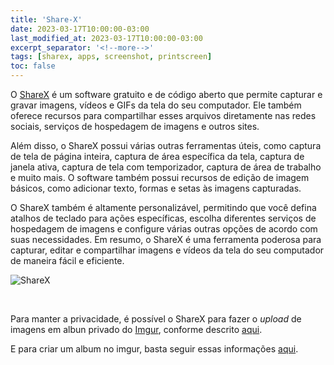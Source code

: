 ```yaml
---
title: 'Share-X'
date: 2023-03-17T10:00:00-03:00
last_modified_at: 2023-03-17T10:00:00-03:00
excerpt_separator: '<!--more-->'
tags: [sharex, apps, screenshot, printscreen]
toc: false
---
```


O [ShareX](https://getsharex.com/) é um software gratuito e de código aberto que permite capturar e gravar imagens, vídeos e GIFs da tela do seu computador. Ele também oferece recursos para compartilhar esses arquivos diretamente nas redes sociais, serviços de hospedagem de imagens e outros sites.

Além disso, o ShareX possui várias outras ferramentas úteis, como captura de tela de página inteira, captura de área específica da tela, captura de janela ativa, captura de tela com temporizador, captura de área de trabalho e muito mais. O software também possui recursos de edição de imagem básicos, como adicionar texto, formas e setas às imagens capturadas.

O ShareX também é altamente personalizável, permitindo que você defina atalhos de teclado para ações específicas, escolha diferentes serviços de hospedagem de imagens e configure várias outras opções de acordo com suas necessidades. Em resumo, o ShareX é uma ferramenta poderosa para capturar, editar e compartilhar imagens e vídeos da tela do seu computador de maneira fácil e eficiente.

![ShareX](https://i.imgur.com/sTThACe.png)

<br>

Para manter a privacidade, é possível o ShareX para fazer o _upload_ de imagens em albun privado do [Imgur](https://imgur.com/), conforme descrito [aqui](https://blog.jakelee.co.uk/using-sharex-to-take-screenshots-and-upload-them-to-a-private-imgur-album/).

E para criar um album no imgur, basta seguir essas informações [aqui](https://www.digitbin.com/how-to-create-an-album-on-imgur/).
